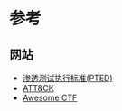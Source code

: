 # 参考

## 网站

- [渗透测试执行标准(PTED)](http://www.pentest-standard.org/index.php/Main_Page)
- [ATT&CK](https://attack.mitre.org/)
- [Awesome CTF](https://github.com/apsdehal/awesome-ctf)
